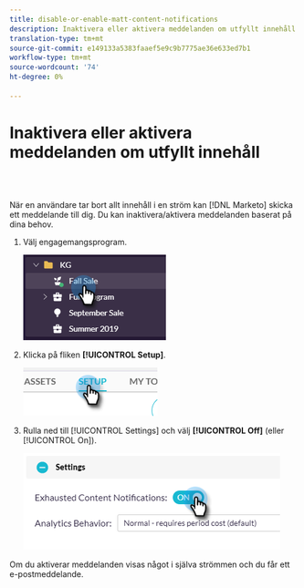 ```yaml
---
title: disable-or-enable-matt-content-notifications
description: Inaktivera eller aktivera meddelanden om utfyllt innehåll
translation-type: tm+mt
source-git-commit: e149133a5383faaef5e9c9b7775ae36e633ed7b1
workflow-type: tm+mt
source-wordcount: '74'
ht-degree: 0%

---
```



# Inaktivera eller aktivera meddelanden om utfyllt innehåll

<br> 

När en användare tar bort allt innehåll i en ström kan [!DNL Marketo] skicka ett meddelande till dig. Du kan inaktivera/aktivera meddelanden baserat på dina behov.

1. Välj engagemangsprogram.

   ![Bild ett](/help/sky/assets/engagement-programs/disable-or-enable-exhausted-content-notifications/disable-or-enable-exhausted-content-notifications-1.png)

1. Klicka på fliken **[!UICONTROL Setup]**.

   ![Bild två](/help/sky/assets/engagement-programs/disable-or-enable-exhausted-content-notifications/disable-or-enable-exhausted-content-notifications-2.png)

1. Rulla ned till [!UICONTROL Settings] och välj **[!UICONTROL Off]** (eller [!UICONTROL On]).

   ![Bild tre](/help/sky/assets/engagement-programs/disable-or-enable-exhausted-content-notifications/disable-or-enable-exhausted-content-notifications-3.png)

Om du aktiverar meddelanden visas något i själva strömmen och du får ett e-postmeddelande.
